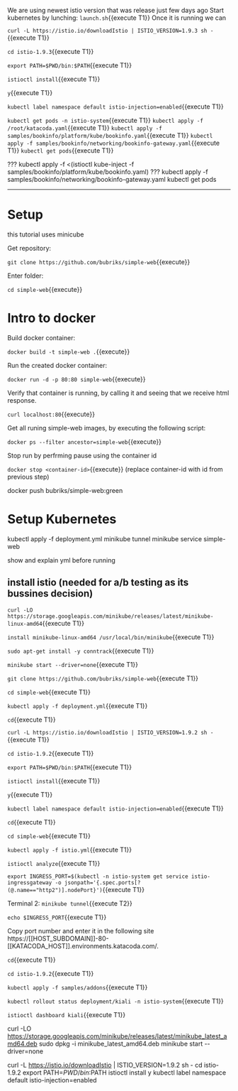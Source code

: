 We are using newest istio version that was release just few days ago
Start kubernetes by lunching:
`launch.sh`{{execute T1}}
Once it is running we can 

`curl -L https://istio.io/downloadIstio | ISTIO_VERSION=1.9.3 sh -`{{execute T1}}

`cd istio-1.9.3`{{execute T1}}

`export PATH=$PWD/bin:$PATH`{{execute T1}}

`istioctl install`{{execute T1}}

`y`{{execute T1}}

`kubectl label namespace default istio-injection=enabled`{{execute T1}}

`kubectl get pods -n istio-system`{{execute T1}}
`kubectl apply -f /root/katacoda.yaml`{{execute T1}}
`kubectl apply -f samples/bookinfo/platform/kube/bookinfo.yaml`{{execute T1}}
`kubectl apply -f samples/bookinfo/networking/bookinfo-gateway.yaml`{{execute T1}}
`kubectl get pods`{{execute T1}}

??? kubectl apply -f <(istioctl kube-inject -f samples/bookinfo/platform/kube/bookinfo.yaml)
??? kubectl apply -f samples/bookinfo/networking/bookinfo-gateway.yaml
kubectl get pods

---------------------------------------------------------------

# Setup

this tutorial uses minicube

Get repository:

`git clone https://github.com/bubriks/simple-web`{{execute}}

Enter folder:

`cd simple-web`{{execute}}

# Intro to docker

Build docker container:

`docker build -t simple-web .`{{execute}}

Run the created docker container:

`docker run -d -p 80:80 simple-web`{{execute}}

Verify that container is running, by calling it and seeing that we receive html response.

`curl localhost:80`{{execute}}

Get all runing simple-web images, by executing the following script:

`docker ps --filter ancestor=simple-web`{{execute}}

Stop run by perfrming pause using the container id

`docker stop <container-id>`{{execute}} (replace container-id with id from previous step)

docker push bubriks/simple-web:green
# Setup Kubernetes

kubectl apply -f deployment.yml
minikube tunnel
minikube service simple-web

show and explain yml before running


install istio (needed for a/b testing as its bussines decision)
-------------------------------------------------------------

`curl -LO https://storage.googleapis.com/minikube/releases/latest/minikube-linux-amd64`{{execute T1}}

`install minikube-linux-amd64 /usr/local/bin/minikube`{{execute T1}}

`sudo apt-get install -y conntrack`{{execute T1}}

`minikube start --driver=none`{{execute T1}}


`git clone https://github.com/bubriks/simple-web`{{execute T1}}

`cd simple-web`{{execute T1}}

`kubectl apply -f deployment.yml`{{execute T1}}


`cd`{{execute T1}}

`curl -L https://istio.io/downloadIstio | ISTIO_VERSION=1.9.2 sh -`{{execute T1}}

`cd istio-1.9.2`{{execute T1}}

`export PATH=$PWD/bin:$PATH`{{execute T1}}

`istioctl install`{{execute T1}}

`y`{{execute T1}}

`kubectl label namespace default istio-injection=enabled`{{execute T1}}


`cd`{{execute T1}}

`cd simple-web`{{execute T1}}

`kubectl apply -f istio.yml`{{execute T1}}

`istioctl analyze`{{execute T1}}


`export INGRESS_PORT=$(kubectl -n istio-system get service istio-ingressgateway -o jsonpath='{.spec.ports[?(@.name=="http2")].nodePort}')`{{execute T1}}

Terminal 2:
`minikube tunnel`{{execute T2}}


`echo $INGRESS_PORT`{{execute T1}}

Copy port number and enter it in the following site
https://[[HOST_SUBDOMAIN]]-80-[[KATACODA_HOST]].environments.katacoda.com/.

`cd`{{execute T1}}

`cd istio-1.9.2`{{execute T1}}

`kubectl apply -f samples/addons`{{execute T1}}

`kubectl rollout status deployment/kiali -n istio-system`{{execute T1}}

`istioctl dashboard kiali`{{execute T1}}


curl -LO https://storage.googleapis.com/minikube/releases/latest/minikube_latest_amd64.deb
sudo dpkg -i minikube_latest_amd64.deb
minikube start --driver=none

curl -L https://istio.io/downloadIstio | ISTIO_VERSION=1.9.2 sh -
cd istio-1.9.2
export PATH=$PWD/bin:$PATH
istioctl install
y
kubectl label namespace default istio-injection=enabled